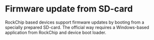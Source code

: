 # Firmware update from SD-card

RockChip based devices support firmware updates by booting from a specially prepared SD-card. The official way requires a Windows-based application from RockChip and device boot loader.
